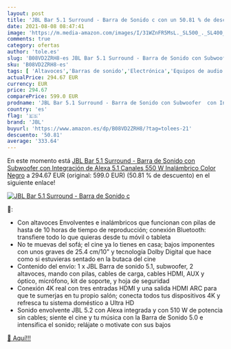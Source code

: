 ```yaml
---
layout: post
title: 'JBL Bar 5.1 Surround - Barra de Sonido c con un 50.81 % de descuento'
date: 2021-08-08 08:47:41
image: 'https://m.media-amazon.com/images/I/31WZnFR5MsL._SL500_._SL400_.jpg'
comments: true
category: ofertas
author: 'tole.es'
slug: 'B08VD2ZRH8-es JBL Bar 5.1 Surround - Barra de Sonido con Subwoofer con...'
sku: 'B08VD2ZRH8-es'
tags: [ 'Altavoces','Barras de sonido','Electrónica','Equipos de audio y Hi-Fi','alexa','jbl', ]
actualPrice: 294.67 EUR
currency: EUR
price: 294.67
comparePrice: 599.0 EUR
prodname: 'JBL Bar 5.1 Surround - Barra de Sonido con Subwoofer  con Integración de Alexa  5.1 Canales  550 W  Inalámbrico  Color Negro'
country: 'es'
flag: '🇪🇸'
brand: 'JBL'
buyurl: 'https://www.amazon.es/dp/B08VD2ZRH8/?tag=tolees-21'
descuento: '50.81'
average: '333.64'
---
```


En este momento está [JBL Bar 5.1 Surround - Barra de Sonido con Subwoofer  con Integración de Alexa  5.1 Canales  550 W  Inalámbrico  Color Negro](https://www.amazon.es/dp/B08VD2ZRH8/?tag=tolees-21) a 294.67 EUR (original: 599.0 EUR) (50.81 %  de descuento) en el siguiente enlace!

[![JBL Bar 5.1 Surround - Barra de Sonido c](https://m.media-amazon.com/images/I/31WZnFR5MsL._SL500_._SL400_.jpg)](https://www.amazon.es/dp/B08VD2ZRH8/?tag=tolees-21)

🔎:

- Con altavoces Envolventes e inalámbricos que funcionan con pilas de hasta de 10 horas de tiempo de reproducción; conexión Bluetooth: transfiere todo lo que quieras desde tu móvil o tableta
- No te muevas del sofá; el cine ya lo tienes en casa; bajos imponentes con unos graves de 25.4 cm/10" y tecnología Dolby Digital que hace como si estuvieras sentado en la butaca del cine
- Contenido del envío: 1 x JBL Barra de sonido 5.1, subwoofer, 2 altavoces, mando con pilas, cables de carga, cables HDMI, AUX y óptico, micrófono, kit de soporte, y hoja de seguridad
- Conexión 4K real con tres entradas HDMI y una salida HDMI ARC para que te sumerjas en tu propio salón; conecta todos tus dispositivos 4K y refresca tu sistema doméstico a Ultra HD
- Sonido envolvente JBL 5.2 con Alexa integrada y con 510 W de potencia sin cables; siente el cine y tu música con la Barra de Sonido 5.0 e intensifica el sonido; relájate o motivate con sus bajos

[🛒 Aquí!!!](https://www.amazon.es/dp/B08VD2ZRH8/?tag=tolees-21)
